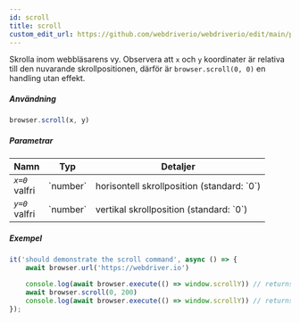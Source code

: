 ```yaml
---
id: scroll
title: scroll
custom_edit_url: https://github.com/webdriverio/webdriverio/edit/main/packages/webdriverio/src/commands/browser/scroll.ts
---
```


Skrolla inom webbläsarens vy. Observera att `x` och `y` koordinater är relativa till den nuvarande 
skrollpositionen, därför är `browser.scroll(0, 0)` en handling utan effekt.

##### Användning

```js
browser.scroll(x, y)
```

##### Parametrar

<table>
  <thead>
    <tr>
      <th>Namn</th><th>Typ</th><th>Detaljer</th>
    </tr>
  </thead>
  <tbody>
    <tr>
      <td><code><var>x=0</var></code><br /><span className="label labelWarning">valfri</span></td>
      <td>`number`</td>
      <td>horisontell skrollposition (standard: `0`)</td>
    </tr>
    <tr>
      <td><code><var>y=0</var></code><br /><span className="label labelWarning">valfri</span></td>
      <td>`number`</td>
      <td>vertikal skrollposition (standard: `0`)</td>
    </tr>
  </tbody>
</table>

##### Exempel

```js title="scroll.js"
it('should demonstrate the scroll command', async () => {
    await browser.url('https://webdriver.io')

    console.log(await browser.execute(() => window.scrollY)) // returns 0
    await browser.scroll(0, 200)
    console.log(await browser.execute(() => window.scrollY)) // returns 200
});
```